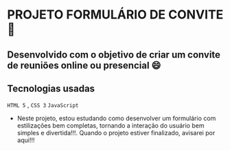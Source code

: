 # PROJETO FORMULÁRIO DE CONVITE :rocket:

## Desenvolvido com o objetivo de criar um convite de reuniões online ou presencial :smile:

## Tecnologias usadas

`HTML 5` , `CSS 3` `JavaScript`

- Neste projeto, estou estudando como desenvolver um formulário com estilizações bem completas, tornando a interação do usuário bem simples e divertida!!!. Quando o projeto estiver finalizado, avisarei por aqui!!!